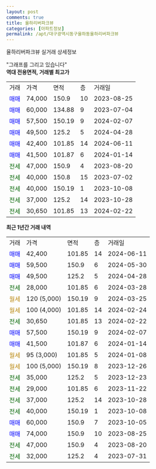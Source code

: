 ```yaml
---
layout: post
comments: true
title: 율하리버파크뷰
categories: [아파트정보]
permalink: /apt/대구광역시동구율하동율하리버파크뷰
---
```


율하리버파크뷰 실거래 상세정보

<script type="text/javascript">
  google.charts.load('current', {'packages':['line', 'corechart']});
  google.charts.setOnLoadCallback(drawChart);

  function drawChart() {
    var data = new google.visualization.DataTable();
    data.addColumn('date', '거래일');
    data.addColumn('number', "매매");
    data.addColumn('number', "전세");
    data.addColumn('number', "전매");

    data.addRows([[new Date(Date.parse("2024-06-11")), 42400, null, null], [new Date(Date.parse("2024-05-30")), 59500, null, null], [new Date(Date.parse("2024-04-28")), 49500, null, null], [new Date(Date.parse("2024-03-28")), null, 28000, null], [new Date(Date.parse("2024-03-25")), null, null, null], [new Date(Date.parse("2024-02-24")), null, null, null], [new Date(Date.parse("2024-02-22")), null, 30650, null], [new Date(Date.parse("2024-02-07")), 57500, null, null], [new Date(Date.parse("2024-01-14")), 41500, null, null], [new Date(Date.parse("2024-01-08")), null, null, null], [new Date(Date.parse("2023-12-26")), null, null, null], [new Date(Date.parse("2023-12-23")), null, 35000, null], [new Date(Date.parse("2023-11-22")), null, 29000, null], [new Date(Date.parse("2023-10-28")), null, 37000, null], [new Date(Date.parse("2023-10-08")), null, 40000, null], [new Date(Date.parse("2023-10-05")), 60000, null, null], [new Date(Date.parse("2023-08-25")), 74000, null, null], [new Date(Date.parse("2023-08-20")), null, 47000, null], [new Date(Date.parse("2023-07-31")), null, 32000, null]]);

    var options = {
      hAxis: {
        format: 'yyyy/MM/dd'
      },    
      lineWidth: 0,
      pointsVisible: true,    
      title: '최근 1년간 유형별 실거래가 분포',
      legend: { position: 'bottom' }
    };

    var formatter = new google.visualization.NumberFormat({pattern:'###,###'} );
    formatter.format(data, 1);
    formatter.format(data, 2);
    
    setTimeout(function() {
        var chart = new google.visualization.LineChart(document.getElementById('columnchart_material'));
        chart.draw(data, (options));
        document.getElementById('loading').style.display = 'none';
    }, 200);
  }
</script>


<div id="loading" style="z-index:20; display: block; margin-left: 0px">"그래프를 그리고 있습니다"</div>
<div id="columnchart_material" style="width: 95%; margin-left: 0px; display: block"></div>
<!-- contents start -->
<b>역대 전용면적, 거래별 최고가</b>
<table class="sortable">
    <tr>
      <td>거래</td>
      <td>가격</td>
      <td>면적</td>
      <td>층</td>
      <td>거래일</td>
    </tr>
        <tr>
          <td><a style="color: blue">매매</a></td>
          <td>74,000</td>
          <td>150.9</td>
          <td>10</td>
          <td>2023-08-25</td>
        </tr>            <tr>
          <td><a style="color: blue">매매</a></td>
          <td>60,000</td>
          <td>134.88</td>
          <td>9</td>
          <td>2023-07-04</td>
        </tr>            <tr>
          <td><a style="color: blue">매매</a></td>
          <td>57,500</td>
          <td>150.19</td>
          <td>9</td>
          <td>2024-02-07</td>
        </tr>            <tr>
          <td><a style="color: blue">매매</a></td>
          <td>49,500</td>
          <td>125.2</td>
          <td>5</td>
          <td>2024-04-28</td>
        </tr>            <tr>
          <td><a style="color: blue">매매</a></td>
          <td>42,400</td>
          <td>101.85</td>
          <td>14</td>
          <td>2024-06-11</td>
        </tr>            <tr>
          <td><a style="color: blue">매매</a></td>
          <td>41,500</td>
          <td>101.87</td>
          <td>6</td>
          <td>2024-01-14</td>
        </tr>        
        <tr>
              <td><a style="color: darkgreen">전세</a></td>
              <td>47,000</td>
              <td>150.9</td>
              <td>4</td>
              <td>2023-08-20</td>
            </tr>            <tr>
              <td><a style="color: darkgreen">전세</a></td>
              <td>40,000</td>
              <td>150.8</td>
              <td>15</td>
              <td>2023-07-02</td>
            </tr>            <tr>
              <td><a style="color: darkgreen">전세</a></td>
              <td>40,000</td>
              <td>150.19</td>
              <td>1</td>
              <td>2023-10-08</td>
            </tr>            <tr>
              <td><a style="color: darkgreen">전세</a></td>
              <td>37,000</td>
              <td>125.2</td>
              <td>14</td>
              <td>2023-10-28</td>
            </tr>            <tr>
              <td><a style="color: darkgreen">전세</a></td>
              <td>30,650</td>
              <td>101.85</td>
              <td>13</td>
              <td>2024-02-22</td>
            </tr>        
    
</table>

<b>최근 1년간 거래 내역</b>

<table class="sortable">
    <tr>
      <td>거래</td>
      <td>가격</td>
      <td>면적</td>
      <td>층</td>
      <td>거래일</td>
    </tr>
    <tr>
      <td><a style="color: blue">매매</a></td>
      <td>42,400</td>
      <td>101.85</td>
      <td>14</td>
      <td>2024-06-11</td>
    </tr>          <tr>
      <td><a style="color: blue">매매</a></td>
      <td>59,500</td>
      <td>150.9</td>
      <td>6</td>
      <td>2024-05-30</td>
    </tr>          <tr>
      <td><a style="color: blue">매매</a></td>
      <td>49,500</td>
      <td>125.2</td>
      <td>5</td>
      <td>2024-04-28</td>
    </tr>          <tr>
      <td><a style="color: darkgreen">전세</a></td>
      <td>28,000</td>
      <td>101.85</td>
      <td>6</td>
      <td>2024-03-28</td>
    </tr>          <tr>
      <td><a style="color: darkgoldenrod">월세</a></td>
      <td>120 (5,000)</td>
      <td>150.19</td>
      <td>9</td>
      <td>2024-03-25</td>
    </tr>          <tr>
      <td><a style="color: darkgoldenrod">월세</a></td>
      <td>100 (4,000)</td>
      <td>101.85</td>
      <td>14</td>
      <td>2024-02-24</td>
    </tr>          <tr>
      <td><a style="color: darkgreen">전세</a></td>
      <td>30,650</td>
      <td>101.85</td>
      <td>13</td>
      <td>2024-02-22</td>
    </tr>          <tr>
      <td><a style="color: blue">매매</a></td>
      <td>57,500</td>
      <td>150.19</td>
      <td>9</td>
      <td>2024-02-07</td>
    </tr>          <tr>
      <td><a style="color: blue">매매</a></td>
      <td>41,500</td>
      <td>101.87</td>
      <td>6</td>
      <td>2024-01-14</td>
    </tr>          <tr>
      <td><a style="color: darkgoldenrod">월세</a></td>
      <td>95 (3,000)</td>
      <td>101.85</td>
      <td>5</td>
      <td>2024-01-08</td>
    </tr>          <tr>
      <td><a style="color: darkgoldenrod">월세</a></td>
      <td>100 (5,000)</td>
      <td>150.19</td>
      <td>8</td>
      <td>2023-12-26</td>
    </tr>          <tr>
      <td><a style="color: darkgreen">전세</a></td>
      <td>35,000</td>
      <td>125.2</td>
      <td>5</td>
      <td>2023-12-23</td>
    </tr>          <tr>
      <td><a style="color: darkgreen">전세</a></td>
      <td>29,000</td>
      <td>101.85</td>
      <td>6</td>
      <td>2023-11-22</td>
    </tr>          <tr>
      <td><a style="color: darkgreen">전세</a></td>
      <td>37,000</td>
      <td>125.2</td>
      <td>14</td>
      <td>2023-10-28</td>
    </tr>          <tr>
      <td><a style="color: darkgreen">전세</a></td>
      <td>40,000</td>
      <td>150.19</td>
      <td>1</td>
      <td>2023-10-08</td>
    </tr>          <tr>
      <td><a style="color: blue">매매</a></td>
      <td>60,000</td>
      <td>150.9</td>
      <td>7</td>
      <td>2023-10-05</td>
    </tr>          <tr>
      <td><a style="color: blue">매매</a></td>
      <td>74,000</td>
      <td>150.9</td>
      <td>10</td>
      <td>2023-08-25</td>
    </tr>          <tr>
      <td><a style="color: darkgreen">전세</a></td>
      <td>47,000</td>
      <td>150.9</td>
      <td>4</td>
      <td>2023-08-20</td>
    </tr>          <tr>
      <td><a style="color: darkgreen">전세</a></td>
      <td>32,000</td>
      <td>125.2</td>
      <td>4</td>
      <td>2023-07-31</td>
    </tr>      </table>
<!-- contents end -->    

